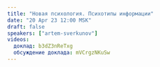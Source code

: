 ```yaml
---
title: "Новая психология. Психотипы информации"
date: "20 Apr 23 12:00 MSK"
draft: false
speakers: ["artem-sverkunov"]
videos:
  доклад: b3dZ3nReTxg
  обсуждение доклада: mVCrgzNKuSw
---
```

